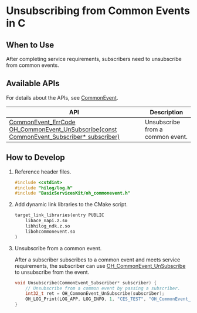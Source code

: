 # Unsubscribing from Common Events in C


## When to Use

After completing service requirements, subscribers need to unsubscribe from common events.

## Available APIs

For details about the APIs, see [CommonEvent](../../reference/apis-basic-services-kit/capi-common-event.md).

| API                              | Description                                                            |
| ------------------------------------ | ---------------------------------------------------------------- |
|[CommonEvent_ErrCode OH_CommonEvent_UnSubscribe(const CommonEvent_Subscriber* subscriber)](../../reference/apis-basic-services-kit/capi-common-event.md#oh_commonevent_unsubscribe)|Unsubscribe from a common event.|

## How to Develop

1. Reference header files.

   ```c++
   #include <cstdint>
   #include "hilog/log.h"
   #include "BasicServicesKit/oh_commonevent.h"
   ```

2. Add dynamic link libraries to the CMake script.

   ```txt
   target_link_libraries(entry PUBLIC
       libace_napi.z.so
       libhilog_ndk.z.so
       libohcommonevent.so
   )
   ```


3. Unsubscribe from a common event.

   After a subscriber subscribes to a common event and meets service requirements, the subscriber can use [OH_CommonEvent_UnSubscribe](../../reference/apis-basic-services-kit/capi-common-event.md#oh_commonevent_unsubscribe) to unsubscribe from the event.

   ```c++
   void Unsubscribe(CommonEvent_Subscriber* subscriber) {
       // Unsubscribe from a common event by passing a subscriber.
       int32_t ret = OH_CommonEvent_UnSubscribe(subscriber);
       OH_LOG_Print(LOG_APP, LOG_INFO, 1, "CES_TEST", "OH_CommonEvent_UnSubscribe ret <%{public}d>.", ret);
   }
   ```
